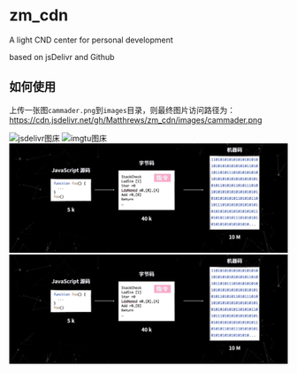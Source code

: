 # zm_cdn

A light CND center for personal development

based on jsDelivr and Github

## 如何使用

上传一张图`cammader.png`到`images`目录，则最终图片访问路径为：
https://cdn.jsdelivr.net/gh/Matthrews/zm_cdn/images/cammader.png

![jsdelivr图床](https://cdn.jsdelivr.net/gh/Matthrews/zm_cdn/images/byte.jpg)
![imgtu图床](https://s1.ax1x.com/2022/05/22/OxMLHU.png)
![github-blob](https://github.com/Matthrews/zm_cdn/blob/main/images/byte.jpg)
![github-raw](https://raw.githubusercontent.com/Matthrews/zm_cdn/main/images/byte.jpg)

